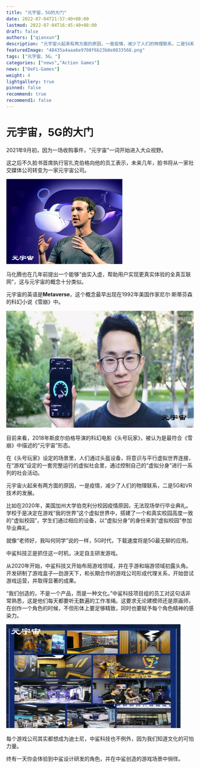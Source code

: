 ```yaml
---
title: "元宇宙，5G的大门"
date: 2022-07-04T21:57:40+08:00
lastmod: 2022-07-04T16:45:40+08:00
draft: false
authors: ["qianxun"]
description: "元宇宙火起来有两方面的原因，一是疫情，减少了人们的物理联系，二是5G和VR技术的发展。"
featuredImage: "48435a4aaa6e9708f6b23b8e0833568.png"
tags: ["元宇宙、5G。"]
categories: ["news","Action Games"]
news: ["DeFi-Games"]
weight: 4
lightgallery: true
pinned: false
recommend: true
recommend1: false
---
```


# 元宇宙，5G的大门

2021年9月初，因为一场收购事件，“元宇宙”一词开始进入大众视野。

这之后不久脸书首席执行官扎克伯格向他的员工表示，未来几年，脸书将从一家社交媒体公司转变为一家元宇宙公司。

![](48435a4aaa6e9708f6b23b8e0833568.png)



马化腾也在几年前提出一个能够“由实入虚，帮助用户实现更真实体验的全真互联网”，这与元宇宙的概念十分类似。

元宇宙的英语是**Metaverse**，这个概念最早出现在1992年美国作家尼尔·斯蒂芬森的科幻小说《雪崩》中。



![](3.jpg)



目前来看，2018年斯皮尔伯格导演的科幻电影《头号玩家》，被认为是最符合《雪崩》中描述的“元宇宙”形态。

在《头号玩家》设定的场景里，人们通过头盔设备，将意识与平行虚拟世界连接，在“游戏”设定的一套完整运行的虚拟社会里，通过控制自己的“虚拟分身”进行一系列的社会活动。



元宇宙火起来有两方面的原因，一是疫情，减少了人们的物理联系，二是5G和VR技术的发展。

比如在2020年，美国加州大学伯克利分校因疫情原因，无法现场举行毕业典礼。学校于是决定在游戏“我的世界”这个虚拟世界中，搭建了一个和真实校园高度一致的“虚拟校园”，学生们通过相应的设备，以“虚拟分身”的身份来到“虚拟校园”参加毕业典礼。

就像“老师好，我叫何同学”说的一样，5G时代，下载速度将是5G最无聊的应用。



中鲨科技正是抓住这一时机，决定自主研发游戏。

从2020年开始，中鲨科技又开始布局游戏领域，并在手游和端游领域初露头角。开发研制了游戏盒子—劲游天下，和长期合作的游戏公司形成代理关系，开始尝试游戏运营，并取得显著的成果。

“我们创造的，不是一个产品，而是一种文化。”中鲨科技项目组的员工对这句话非常熟悉，这是他们每天都要听无数遍的工作准绳。这要求无论建模师还是原画师，在创作一个角色的时候，不但形体上要足够精致，同时也要赋予每个角色精神的感染力。

![](a33df8a4986fc94f42a23a34549d5fc.jpg)

每个游戏公司其实都想成为迪士尼，中鲨科技也不例外，因为我们知道文化的可怕力量。

终有一天你会体验到中鲨设计研发的角色，并在中鲨创造的游戏场景中徜徉。